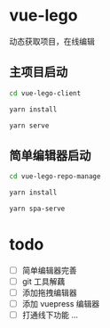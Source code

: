 # vue-lego

动态获取项目，在线编辑

## 主项目启动

```bash
cd vue-lego-client

yarn install

yarn serve
```

## 简单编辑器启动

```bash
cd vue-lego-repo-manage

yarn install

yarn spa-serve
```

# todo

- [ ] 简单编辑器完善
- [ ] git 工具解藕
- [ ] 添加拖拽编辑器
- [ ] 添加 vuepress 编辑器
- [ ] 打通线下功能
      ...
